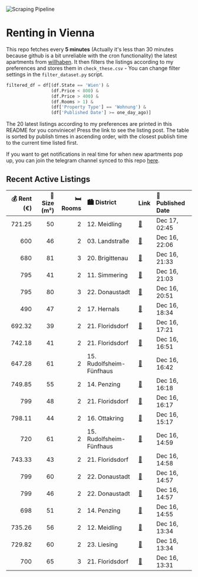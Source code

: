![Scraping Pipeline](https://github.com/AthomsG/renting-in-vienna/actions/workflows/run_pipeline.yml/badge.svg)


# Renting in Vienna

This repo fetches every **5 minutes** (Actually it's less than 30 minutes because github is a bit unreliable with the cron functionality) the latest apartments from [willhaben](https://www.willhaben.at/).
It then filters the listings according to my preferences and stores them in `check_these.csv` - You can change filter settings in the `filter_dataset.py` script.

```python
filtered_df = df[(df.State == 'Wien') & 
                 (df.Price < 800) &
                 (df.Price > 400) &
                 (df.Rooms > 1) &
                 (df['Property Type'] == 'Wohnung') &
                 (df['Published Date'] >= one_day_ago)]
```

The 20 latest listings according to my preferences are printed in this README for you conviniece! Press the link to see the listing post.
The table is sorted by publish times in ascending order, with the closest publish time to the current time listed first.

If you want to get notifications in real time for when new apartments pop up, you can join the telegram channel synced to this repo [here](https://t.me/+1HPAYOf5BSsyNTlk).

## Recent Active Listings

|   💰 Rent (€) |   📏 Size (m²) |   🛏️ Rooms | 🏙️ District              | Link                                                                                                                                                                                                                              | 📅 Published Date   |
|-------------:|--------------:|-----------:|:-------------------------|:----------------------------------------------------------------------------------------------------------------------------------------------------------------------------------------------------------------------------------|:-------------------|
|       721.25 |            50 |          2 | 12. Meidling             | [🔗](https://www.willhaben.at/iad/immobilien/d/mietwohnungen/wien/wien-1120-meidling/erstbezug-nach-sanierung:-2-zimmer-wohnung-im-gr%C3%BCnen-1763482013/)                                                                        | Dec 17, 02:45      |
|       600    |            46 |          2 | 03. Landstraße           | [🔗](https://www.willhaben.at/iad/immobilien/d/mietwohnungen/wien/wien-1030-landstra%C3%9Fe/suche-nachmieter-f%C3%BCr-eine-46m%C2%B2-altbauwohnung-in-der-n%C3%A4he-von-landstra%C3%9Fer-hauptstra%C3%9Fe-/-juchgasse-1911941489/) | Dec 16, 22:06      |
|       680    |            81 |          3 | 20. Brigittenau          | [🔗](https://www.willhaben.at/iad/immobilien/d/mietwohnungen/wien/wien-1200-brigittenau/gemeinde-wohnung-vormerkschein-31.05.2024-1850603245/)                                                                                     | Dec 16, 21:33      |
|       795    |            41 |          2 | 11. Simmering            | [🔗](https://www.willhaben.at/iad/immobilien/d/mietwohnungen/wien/wien-1110-simmering/neubau-2-zimmer-%2B-loggia-/-u3-simmering-%28privat-provisionsfrei%29-2119696154/)                                                           | Dec 16, 21:03      |
|       795    |            80 |          3 | 22. Donaustadt           | [🔗](https://www.willhaben.at/iad/immobilien/d/mietwohnungen/wien/wien-1220-donaustadt/%28reserviert%29-80-m%C2%B2-gemeindewohnung-mit-balkon-3-wohnr%C3%A4ume---direktvergabe-1272762783/)                                        | Dec 16, 20:51      |
|       490    |            47 |          2 | 17. Hernals              | [🔗](https://www.willhaben.at/iad/immobilien/d/mietwohnungen/wien/wien-1170-hernals/2-zimmer-eckwohnung-1066730584/)                                                                                                               | Dec 16, 18:34      |
|       692.32 |            39 |          2 | 21. Floridsdorf          | [🔗](https://www.willhaben.at/iad/immobilien/d/mietwohnungen/wien/wien-1210-floridsdorf/gepflegte-studentenwohnungen-mit-einbauk%C3%BCche-in-1210-zu-mieten-1317724224/)                                                           | Dec 16, 17:21      |
|       742.18 |            41 |          2 | 21. Floridsdorf          | [🔗](https://www.willhaben.at/iad/immobilien/d/mietwohnungen/wien/wien-1210-floridsdorf/gepflegte-studentenwohnungen-mit-einbauk%C3%BCche-in-1210-zu-mieten-1764666987/)                                                           | Dec 16, 16:51      |
|       647.28 |            61 |          2 | 15. Rudolfsheim-Fünfhaus | [🔗](https://www.willhaben.at/iad/immobilien/d/mietwohnungen/wien/wien-1150-rudolfsheim-f%C3%BCnfhaus/sanierte-gemeindewohnung---top-lage-u3&u6-2-zimmer-1138890487/)                                                              | Dec 16, 16:42      |
|       749.85 |            55 |          2 | 14. Penzing              | [🔗](https://www.willhaben.at/iad/immobilien/d/mietwohnungen/wien/wien-1140-penzing/top-sanierte-2-zimmer-wohnung-mit-balkon-1316550728/)                                                                                          | Dec 16, 16:18      |
|       799    |            48 |          2 | 21. Floridsdorf          | [🔗](https://www.willhaben.at/iad/immobilien/d/mietwohnungen/wien/wien-1210-floridsdorf/kolo-35---modernes-wohnen-beim-fac-platz-nahe-s-bahn-jedlersdorf-denglerpark-und-scn-1948773484/)                                          | Dec 16, 16:17      |
|       798.11 |            44 |          2 | 16. Ottakring            | [🔗](https://www.willhaben.at/iad/immobilien/d/mietwohnungen/wien/wien-1160-ottakring/attraktive-und-sch%C3%B6ne-2-zimmer-wohnung-in-der-r%C3%B6mergasse%21-1135018266/)                                                           | Dec 16, 15:17      |
|       720    |            61 |          2 | 15. Rudolfsheim-Fünfhaus | [🔗](https://www.willhaben.at/iad/immobilien/d/mietwohnungen/wien/wien-1150-rudolfsheim-f%C3%BCnfhaus/unbefristete-hauptmietwohnung-in-1150-wien-1698109630/)                                                                      | Dec 16, 14:59      |
|       743.33 |            43 |          2 | 21. Floridsdorf          | [🔗](https://www.willhaben.at/iad/immobilien/d/mietwohnungen/wien/wien-1210-floridsdorf/2-zimmer-wohnung-inklusive-abstellraum%21-neubau-und-hochwertig---ab-01.03-1127569884/)                                                    | Dec 16, 14:58      |
|       799    |            60 |          2 | 22. Donaustadt           | [🔗](https://www.willhaben.at/iad/immobilien/d/mietwohnungen/wien/wien-1220-donaustadt/2-zimmer-wohnung-inkl.-stellplatz-erstbezug-nach-sanierung%21-jetzt-anfragen%21-1389328021/)                                                | Dec 16, 14:57      |
|       799    |            46 |          2 | 22. Donaustadt           | [🔗](https://www.willhaben.at/iad/immobilien/d/mietwohnungen/wien/wien-1220-donaustadt/2-zimmer-wohnung-nahe-dem-westfield-donauzentrum:-einbauk%C3%BCche-und-freifl%C3%A4che-inklusive%21-1680514642/)                            | Dec 16, 14:57      |
|       698    |            51 |          2 | 14. Penzing              | [🔗](https://www.willhaben.at/iad/immobilien/d/mietwohnungen/wien/wien-1140-penzing/unbefristete-hauptmietwohnung-in-1140-wien-1334083666/)                                                                                        | Dec 16, 14:55      |
|       735.26 |            56 |          2 | 12. Meidling             | [🔗](https://www.willhaben.at/iad/immobilien/d/mietwohnungen/wien/wien-1120-meidling/2-zimmer-altbauwohnung-1418392364/)                                                                                                           | Dec 16, 13:34      |
|       729.82 |            60 |          2 | 23. Liesing              | [🔗](https://www.willhaben.at/iad/immobilien/d/mietwohnungen/wien/wien-1230-liesing/kuschlig-wohnen-im-zentrum-von-liesing-1880260887/)                                                                                            | Dec 16, 13:34      |
|       700    |            65 |          3 | 21. Floridsdorf          | [🔗](https://www.willhaben.at/iad/immobilien/d/mietwohnungen/wien/wien-1210-floridsdorf/gemeindewohnung-direktvergabe-999212579/)                                                                                                  | Dec 16, 13:31      |
